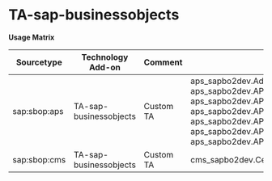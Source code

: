# TA-sap-businessobjects

**Usage Matrix**

| Sourcetype | Technology Add-on | Comment | Sample File |
| --- | --- | --- | --- |
|sap:sbop:aps|TA-sap-businessobjects|Custom TA|aps_sapbo2dev.AdaptiveProcessingServer_30941_2023_03_13_20_27_15_743_trace.glf<br>aps_sapbo2dev.APS.Auditing_120288_2023_03_09_19_24_02_782_trace.glf<br>aps_sapbo2dev.APS.Connectivity_30872_2023_03_13_20_27_12_697_trace.glf<br>aps_sapbo2dev.APS.PromotionManagement_4141273_2023_01_12_10_47_06_495_trace.glf<br>aps_sapbo2dev.APS.Publishing_14547_2023_01_16_19_48_13_699_trace.glf<br>aps_sapbo2dev.APS.Search_14424_2023_01_16_19_48_09_202_trace.glf<br>aps_sapbo2dev.APS.WebIDSLBridge_30884_2023_03_13_20_27_14_671_trace.glf |
|sap:sbop:cms	| TA-sap-businessobjects| Custom TA | cms_sapbo2dev.CentralManagementServer_14049_2023_01_16_17_46_50_975_trace.glf |
